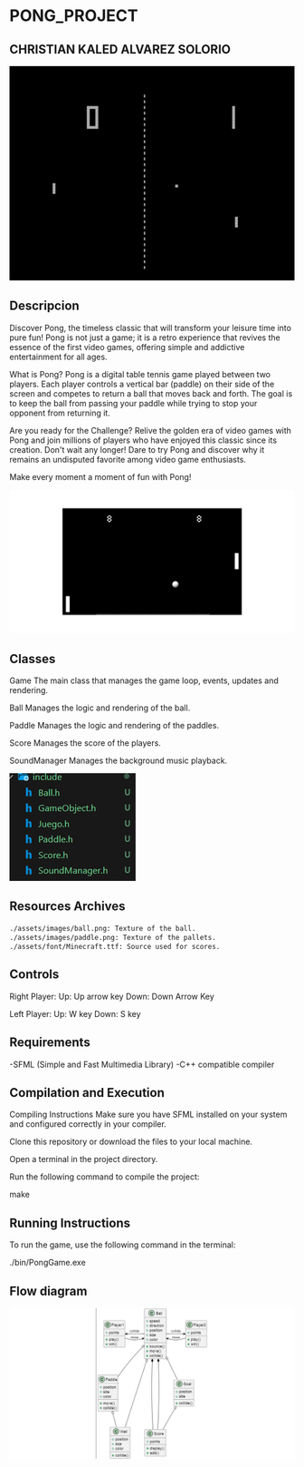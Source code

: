 # PONG_PROJECT
## CHRISTIAN KALED ALVAREZ SOLORIO

![Imagen de penal](/assets/imagenes/Pong.png)

## Descripcion
Discover Pong, the timeless classic that will transform your leisure time into pure fun! Pong is not just a game; it is a retro experience that revives the essence of the first video games, offering simple and addictive entertainment for all ages.

What is Pong?
Pong is a digital table tennis game played between two players. Each player controls a vertical bar (paddle) on their side of the screen and competes to return a ball that moves back and forth. The goal is to keep the ball from passing your paddle while trying to stop your opponent from returning it.

Are you ready for the Challenge?
Relive the golden era of video games with Pong and join millions of players who have enjoyed this classic since its creation. Don't wait any longer! Dare to try Pong and discover why it remains an undisputed favorite among video game enthusiasts.


Make every moment a moment of fun with Pong!


![Imagen](/assets/imagenes/cap.png)

## Classes
Game
The main class that manages the game loop, events, updates and rendering.

Ball
Manages the logic and rendering of the ball.

Paddle
Manages the logic and rendering of the paddles.

Score
Manages the score of the players.

SoundManager
Manages the background music playback.

![Imagen](/assets/imagenes/class.png)


## Resources Archives
    ./assets/images/ball.png: Texture of the ball.
    ./assets/images/paddle.png: Texture of the pallets.
    ./assets/font/Minecraft.ttf: Source used for scores.


## Controls
Right Player:
    Up: Up arrow key
    Down: Down Arrow Key

Left Player:
    Up: W key
    Down: S key

## Requirements
 -SFML (Simple and Fast Multimedia Library)
 -C++ compatible compiler

## Compilation and Execution
Compiling Instructions
Make sure you have SFML installed on your system and configured correctly in your compiler.

Clone this repository or download the files to your local machine.

Open a terminal in the project directory.

Run the following command to compile the project:

make

## Running Instructions
To run the game, use the following command in the terminal:

./bin/PongGame.exe


## Flow diagram 

![Imagen de penal](/assets/imagenes/dibujo.png)